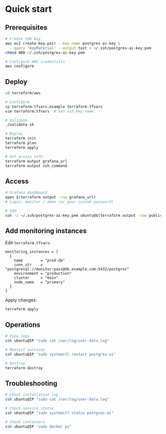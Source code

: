 # Quick start

## Prerequisites

```bash
# Create SSH key
aws ec2 create-key-pair --key-name postgres-ai-key \
  --query 'KeyMaterial' --output text > ~/.ssh/postgres-ai-key.pem
chmod 400 ~/.ssh/postgres-ai-key.pem

# Configure AWS credentials
aws configure
```

## Deploy

```bash
cd terraform/aws

# Configure
cp terraform.tfvars.example terraform.tfvars
vim terraform.tfvars  # Set ssh_key_name 

# Validate
./validate.sh

# Deploy
terraform init
terraform plan
terraform apply

# Get access info
terraform output grafana_url
terraform output ssh_command
```

## Access

```bash
# Grafana dashboard
open $(terraform output -raw grafana_url)
# Login: monitor / demo (or your custom password)

# SSH
ssh -i ~/.ssh/postgres-ai-key.pem ubuntu@$(terraform output -raw public_ip)
```

## Add monitoring instances

Edit `terraform.tfvars`:

```hcl
monitoring_instances = [
  {
    name        = "prod-db"
    conn_str    = "postgresql://monitor:pass@db.example.com:5432/postgres"
    environment = "production"
    cluster     = "main"
    node_name   = "primary"
  }
]
```

Apply changes:
```bash
terraform apply
```

## Operations

```bash
# View logs
ssh ubuntu@IP "sudo cat /var/log/user-data.log"

# Restart services
ssh ubuntu@IP "sudo systemctl restart postgres-ai"

# Destroy
terraform destroy
```

## Troubleshooting

```bash
# Check installation log
ssh ubuntu@IP "sudo cat /var/log/user-data.log"

# Check service status
ssh ubuntu@IP "sudo systemctl status postgres-ai"

# Check containers
ssh ubuntu@IP "sudo docker ps"
```

